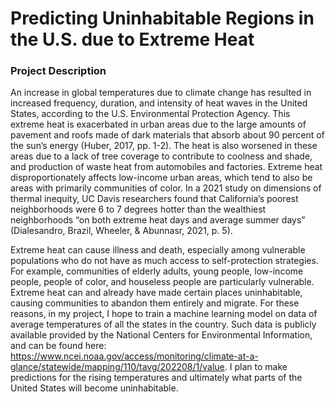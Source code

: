 # Predicting Uninhabitable Regions in the U.S. due to Extreme Heat

### Project Description

An increase in global temperatures due to climate change has resulted in increased frequency, duration, and intensity of heat waves in the United States, according to the U.S. Environmental Protection Agency. This extreme heat is exacerbated in urban areas due to the large amounts of pavement and roofs made of dark materials that absorb about 90 percent of the sun’s energy (Huber, 2017, pp. 1-2). The heat is also worsened in these areas due to a lack of tree coverage to contribute to coolness and shade, and production of waste heat from automobiles and factories. Extreme heat disproportionately affects low-income urban areas, which tend to also be areas with primarily communities of color. In a 2021 study on dimensions of thermal inequity, UC Davis researchers found that California’s poorest neighborhoods were 6 to 7 degrees hotter than the wealthiest neighborhoods “on both extreme heat days and average summer days” (Dialesandro, Brazil, Wheeler, & Abunnasr, 2021, p. 5).

Extreme heat can cause illness and death, especially among vulnerable populations who do not have as much access to self-protection strategies. For example, communities of elderly adults, young people, low-income people, people of color, and houseless people are particularly vulnerable. Extreme heat can and already have made certain places uninhabitable, causing communities to abandon them entirely and migrate. For these reasons, in my project, I hope to train a machine learning model on data of average temperatures of all the states in the country. Such data is publicly available provided by the National Centers for Environmental Information, and can be found here: https://www.ncei.noaa.gov/access/monitoring/climate-at-a-glance/statewide/mapping/110/tavg/202208/1/value. I plan to make predictions for the rising temperatures and ultimately what parts of the United States will become uninhabitable.
